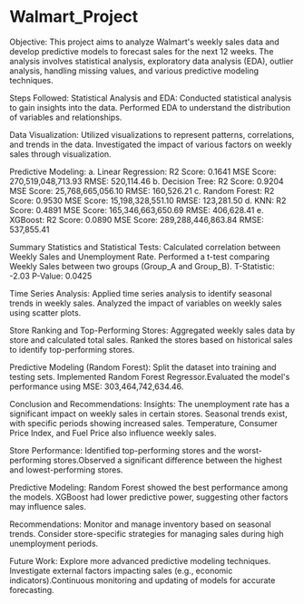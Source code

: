 # Walmart_Project
Objective:
This project aims to analyze Walmart's weekly sales data and develop predictive models to forecast sales for the next 12 weeks. The analysis involves statistical analysis, exploratory data analysis (EDA), outlier analysis, handling missing values, and various predictive modeling techniques.

Steps Followed:
Statistical Analysis and EDA: Conducted statistical analysis to gain insights into the data.
Performed EDA to understand the distribution of variables and relationships.

Data Visualization: Utilized visualizations to represent patterns, correlations, and trends in the data.
Investigated the impact of various factors on weekly sales through visualization.

Predictive Modeling:
a. Linear Regression: R2 Score: 0.1641 MSE Score: 270,519,048,713.93 RMSE: 520,114.46
b. Decision Tree: R2 Score: 0.9204 MSE Score: 25,768,665,056.10 RMSE: 160,526.21
c. Random Forest: R2 Score: 0.9530 MSE Score: 15,198,328,551.10 RMSE: 123,281.50
d. KNN: R2 Score: 0.4891 MSE Score: 165,346,663,650.69 RMSE: 406,628.41
e. XGBoost: R2 Score: 0.0890 MSE Score: 289,288,446,863.84 RMSE: 537,855.41

Summary Statistics and Statistical Tests:
Calculated correlation between Weekly Sales and Unemployment Rate.
Performed a t-test comparing Weekly Sales between two groups (Group_A and Group_B).
T-Statistic: -2.03
P-Value: 0.0425

Time Series Analysis:
Applied time series analysis to identify seasonal trends in weekly sales.
Analyzed the impact of variables on weekly sales using scatter plots.

Store Ranking and Top-Performing Stores: Aggregated weekly sales data by store and calculated total sales. Ranked the stores based on historical sales to identify top-performing stores.

Predictive Modeling (Random Forest): Split the dataset into training and testing sets. Implemented Random Forest Regressor.Evaluated the model's performance using MSE: 303,464,742,634.46.

Conclusion and Recommendations:
Insights: The unemployment rate has a significant impact on weekly sales in certain stores. Seasonal trends exist, with specific periods showing increased sales.
Temperature, Consumer Price Index, and Fuel Price also influence weekly sales.

Store Performance: Identified top-performing stores and the worst-performing stores.Observed a significant difference between the highest and lowest-performing stores.

Predictive Modeling: Random Forest showed the best performance among the models. XGBoost had lower predictive power, suggesting other factors may influence sales.

Recommendations: Monitor and manage inventory based on seasonal trends. Consider store-specific strategies for managing sales during high unemployment periods.

Future Work: Explore more advanced predictive modeling techniques. Investigate external factors impacting sales (e.g., economic indicators).Continuous monitoring and updating of models for accurate forecasting.
